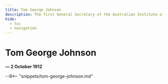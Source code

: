 ```yaml
---
title: Tom George Johnson
description: The first General Secretary of the Australian Institute of Marine Engineers
hide:
  - toc
  - navigation 
---
```


# Tom George Johnson

**— 2 October 1912**

--8<-- "snippets/tom-george-johnson.md"

